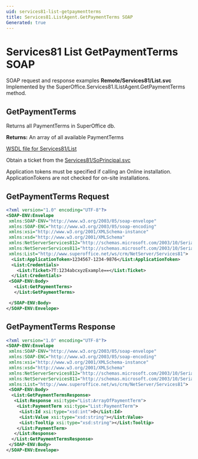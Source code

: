 ```yaml
---
uid: services81-list-getpaymentterms
title: Services81.ListAgent.GetPaymentTerms SOAP
Generated: true
---
```


# Services81 List GetPaymentTerms SOAP

SOAP request and response examples **Remote/Services81/List.svc**
Implemented by the <see cref="M:SuperOffice.Services81.IListAgent.GetPaymentTerms">SuperOffice.Services81.IListAgent.GetPaymentTerms</see> method.

## GetPaymentTerms

Returns all PaymentTerms in SuperOffice db.


**Returns:** An array of all available PaymentTerms


[WSDL file for Services81/List](../Services81-List.md)

Obtain a ticket from the [Services81/SoPrincipal.svc](../SoPrincipal/SoPrincipal.md)

Application tokens must be specified if calling an Online installation. ApplicationTokens are not checked for on-site installations.

## GetPaymentTerms Request

```xml
<?xml version="1.0" encoding="UTF-8"?>
<SOAP-ENV:Envelope
 xmlns:SOAP-ENV="http://www.w3.org/2003/05/soap-envelope"
 xmlns:SOAP-ENC="http://www.w3.org/2003/05/soap-encoding"
 xmlns:xsi="http://www.w3.org/2001/XMLSchema-instance"
 xmlns:xsd="http://www.w3.org/2001/XMLSchema"
 xmlns:NetServerServices812="http://schemas.microsoft.com/2003/10/Serialization/Arrays"
 xmlns:NetServerServices811="http://schemas.microsoft.com/2003/10/Serialization/"
 xmlns:List="http://www.superoffice.net/ws/crm/NetServer/Services81">
  <List:ApplicationToken>1234567-1234-9876</List:ApplicationToken>
  <List:Credentials>
    <List:Ticket>7T:1234abcxyzExample==</List:Ticket>
  </List:Credentials>
 <SOAP-ENV:Body>
   <List:GetPaymentTerms>
   </List:GetPaymentTerms>

 </SOAP-ENV:Body>
</SOAP-ENV:Envelope>

```


## GetPaymentTerms Response

```xml
<?xml version="1.0" encoding="UTF-8"?>
<SOAP-ENV:Envelope
 xmlns:SOAP-ENV="http://www.w3.org/2003/05/soap-envelope"
 xmlns:SOAP-ENC="http://www.w3.org/2003/05/soap-encoding"
 xmlns:xsi="http://www.w3.org/2001/XMLSchema-instance"
 xmlns:xsd="http://www.w3.org/2001/XMLSchema"
 xmlns:NetServerServices812="http://schemas.microsoft.com/2003/10/Serialization/Arrays"
 xmlns:NetServerServices811="http://schemas.microsoft.com/2003/10/Serialization/"
 xmlns:List="http://www.superoffice.net/ws/crm/NetServer/Services81">
 <SOAP-ENV:Body>
  <List:GetPaymentTermsResponse>
   <List:Response xsi:type="List:ArrayOfPaymentTerm">
    <List:PaymentTerm xsi:type="List:PaymentTerm">
     <List:Id xsi:type="xsd:int">0</List:Id>
     <List:Value xsi:type="xsd:string"></List:Value>
     <List:Tooltip xsi:type="xsd:string"></List:Tooltip>
    </List:PaymentTerm>
   </List:Response>
  </List:GetPaymentTermsResponse>
 </SOAP-ENV:Body>
</SOAP-ENV:Envelope>

```

